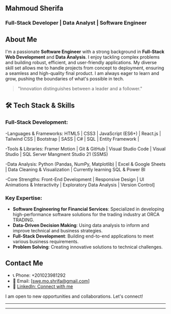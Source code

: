 
## Mahmoud Sherifa

### Full-Stack Developer | Data Analyst | Software Engineer

## About Me

I'm a passionate **Software Engineer** with a strong background in **Full-Stack Web Development** and **Data Analysis**. I enjoy tackling complex problems and building robust, efficient, and user-friendly applications. My diverse skill set allows me to handle projects from concept to deployment, ensuring a seamless and high-quality final product. I am always eager to learn and grow, pushing the boundaries of what's possible in tech.

> "Innovation distinguishes between a leader and a follower."

## 🛠 Tech Stack & Skills

### Full-Stack Development:

-Languages & Frameworks:
HTML5 | CSS3 | JavaScript (ES6+) | React.js | Tailwind CSS | Bootstrap | SASS | C# | SQL | Entity Framework | 

-Tools & Libraries:
Framer Motion | Git & GitHub | Visual Studio Code | Visual Studio | SQL Server Mangment Studio 21 (SSMS) 

-Data Analysis:
Python (Pandas, NumPy, Matplotlib) | Excel & Google Sheets | Data Cleaning & Visualization | Currently learning SQL & Power BI

-Core Strengths:
Front-End Development | Responsive Design | UI Animations & Interactivity | Exploratory Data Analysis | Version Control]

### Key Expertise:

-   **Software Engineering for Financial Services**: Specialized in developing high-performance software solutions for the trading industry at ORCA TRADING.
-   **Data-Driven Decision Making**: Using data analysis to inform and improve technical and business strategies.
-   **Full-Stack Development**: Building end-to-end applications to meet various business requirements.
-   **Problem Solving**: Creating innovative solutions to technical challenges.

## Contact Me

  - 📞 Phone: +201023981292
  - 📧 Email: [swe.mo.shrifa@gmail.com]
  - 🔗 [LinkedIn: Connect with me](www.linkedin.com/in/mahmoud-shrifa)

I am open to new opportunities and collaborations. Let's connect\!

-----

-----

